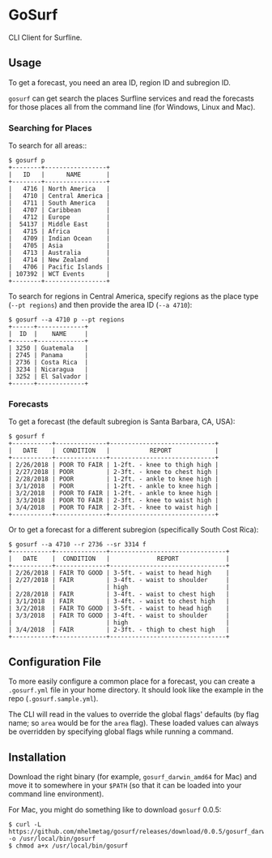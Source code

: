 # GoSurf

CLI Client for Surfline.

## Usage

To get a forecast, you need an area ID, region ID and subregion ID.

`gosurf` can get search the places Surfline services and read the forecasts for those places all from the command line (for Windows, Linux and Mac).

### Searching for Places

To search for all areas::

```
$ gosurf p
+--------+-----------------+
|   ID   |      NAME       |
+--------+-----------------+
|   4716 | North America   |
|   4710 | Central America |
|   4711 | South America   |
|   4707 | Caribbean       |
|   4712 | Europe          |
|  54137 | Middle East     |
|   4715 | Africa          |
|   4709 | Indian Ocean    |
|   4705 | Asia            |
|   4713 | Australia       |
|   4714 | New Zealand     |
|   4706 | Pacific Islands |
| 107392 | WCT Events      |
+--------+-----------------+
```

To search for regions in Central America, specify regions as the place type (`--pt regions`) and then provide the area ID (`--a 4710`):

```
$ gosurf --a 4710 p --pt regions
+------+-------------+
|  ID  |    NAME     |
+------+-------------+
| 3250 | Guatemala   |
| 2745 | Panama      |
| 2736 | Costa Rica  |
| 3234 | Nicaragua   |
| 3252 | El Salvador |
+------+-------------+
```

### Forecasts

To get a forecast (the default subregion is Santa Barbara, CA, USA):

```
$ gosurf f
+-----------+--------------+-----------------------------+
|   DATE    |  CONDITION   |           REPORT            |
+-----------+--------------+-----------------------------+
| 2/26/2018 | POOR TO FAIR | 1-2ft. - knee to thigh high |
| 2/27/2018 | POOR         | 2-3ft. - knee to chest high |
| 2/28/2018 | POOR         | 1-2ft. - ankle to knee high |
| 3/1/2018  | POOR         | 1-2ft. - ankle to knee high |
| 3/2/2018  | POOR TO FAIR | 1-2ft. - ankle to knee high |
| 3/3/2018  | POOR TO FAIR | 2-3ft. - knee to waist high |
| 3/4/2018  | POOR TO FAIR | 2-3ft. - knee to waist high |
+-----------+--------------+-----------------------------+
```

Or to get a forecast for a different subregion (specifically South Cost Rica):

```
$ gosurf --a 4710 --r 2736 --sr 3314 f
+-----------+--------------+--------------------------------+
|   DATE    |  CONDITION   |             REPORT             |
+-----------+--------------+--------------------------------+
| 2/26/2018 | FAIR TO GOOD | 3-5ft. - waist to head high    |
| 2/27/2018 | FAIR         | 3-4ft. - waist to shoulder     |
|           |              | high                           |
| 2/28/2018 | FAIR         | 3-4ft. - waist to chest high   |
| 3/1/2018  | FAIR         | 3-4ft. - waist to chest high   |
| 3/2/2018  | FAIR TO GOOD | 3-5ft. - waist to head high    |
| 3/3/2018  | FAIR TO GOOD | 3-4ft. - waist to shoulder     |
|           |              | high                           |
| 3/4/2018  | FAIR         | 2-3ft. - thigh to chest high   |
+-----------+--------------+--------------------------------+
```

## Configuration File

To more easily configure a common place for a forecast, you can create a `.gosurf.yml` file in your home directory. It should look like the example in the repo (`.gosurf.sample.yml`).

The CLI will read in the values to override the global flags' defaults (by flag name; so `area` would be for the `area` flag). These loaded values can always be overridden by specifying global flags while running a command.

## Installation

Download the right binary (for example, `gosurf_darwin_amd64` for Mac) and move it to somewhere in your `$PATH` (so that it can be loaded into your command line environment).

For Mac, you might do something like to download `gosurf` 0.0.5:

```
$ curl -L https://github.com/mhelmetag/gosurf/releases/download/0.0.5/gosurf_darwin_amd64 -o /usr/local/bin/gosurf
$ chmod a+x /usr/local/bin/gosurf
```
